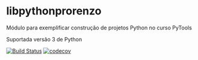 # libpythonprorenzo
Módulo para exemplificar construção de projetos Python no curso PyTools

Suportada versão 3 de Python

[![Build Status](https://travis-ci.com/agnoliveira/libpythonprorenzo.svg?branch=main)](https://travis-ci.com/agnoliveira/libpythonprorenzo)
[![codecov](https://codecov.io/gh/agnoliveira/libpythonprorenzo/branch/main/graph/badge.svg?token=T9EGJ75LA5)](https://codecov.io/gh/agnoliveira/libpythonprorenzo)